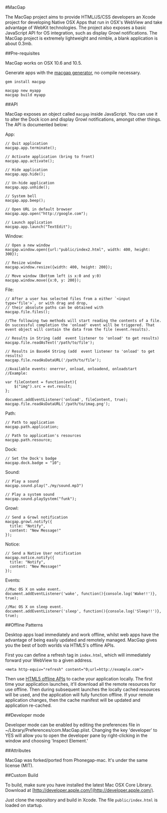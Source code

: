 #MacGap

The MacGap project aims to provide HTML/JS/CSS developers an Xcode project for developing Native OSX Apps that run in OSX's WebView and take advantage of WebKit technologies. The project also exposes a basic JavaScript API for OS integration, such as display Growl notifications. The MacGap project is extremely lightweight and nimble, a blank application is about 0.3mb.

##Pre-requisites

MacGap works on OSX 10.6 and 10.5.

Generate apps with the [macgap generator](http://github.com/maccman/macgap-rb), no compile necessary.

    gem install macgap

    macgap new myapp
    macgap build myapp

##API

MacGap exposes an object called `macgap` inside JavaScript. You can use it to alter the Dock icon and display Growl notifications, amongst other things. The API is documented below:

App:

    // Quit application
    macgap.app.terminate();

    // Activate application (bring to front)
    macgap.app.activate();

    // Hide application
    macgap.app.hide();

    // Un-hide application
    macgap.app.unhide();

    // System bell
    macgap.app.beep();

    // Open URL in default browser
    macgap.app.open("http://google.com");

    // Launch application
    macgap.app.launch("TextEdit");

Window:

    // Open a new window
    macgap.window.open({url:"public/index2.html", width: 400, height: 300});

    // Resize window
    macgap.window.resize({width: 400, height: 200});

    // Move window (Bottom left is x:0 and y:0)
    macgap.window.move({x:0, y: 200});

File:

    // After a user has selected files from a either `<input type='file'>`, or with drag and drop,
    // their absolute paths can be obtained with
    macgap.file.files();

    //The following two methods will start reading the contents of a file. On successful completion the 'onload' event will be triggered. That event object will contain the data from the file (event.results).

    // Results in String (add  event listener to 'onload' to get results)
    macgap.file.readAsText('/path/to/file');

    // Results in Base64 String (add  event listener to 'onload' to get results)
    macgap.file.readAsDataURL('/path/to/file');

    //Available events: onerror, onload, onloadend, onloadstart
    //Example:

    var fileContent = function(evt){
        $("img").src = evt.result;
    };

    document.addEventListener('onload', fileContent, true);
    macgap.file.readAsDataURL('/path/to/imag.png');
    
Path:

    // Path to application
    macgap.path.application;

    // Path to application's resources
    macgap.path.resource;

Dock:

    // Set the Dock's badge
    macgap.dock.badge = "10";

Sound:

    // Play a sound
    macgap.sound.play("./my/sound.mp3")

    // Play a system sound
    macgap.sound.playSystem("funk");

Growl:

    // Send a Growl notification
    macgap.growl.notify({
      title: "Notify",
      content: "New Message!"
    });

Notice:

    // Send a Native User notification
    macgap.notice.notify({
      title: "Notify",
      content: "New Message!"
    });

Events:

    //Mac OS X on wake event.
    document.addEventListener('wake', function(){console.log('Wake!!')}, true);

    //Mac OS X on sleep event.
    document.addEventListener('sleep', function(){console.log('Sleep!!')}, true);

##Offline Patterns

Desktop apps load immediately and work offline, whilst web apps have the advantage of being easily updated and remotely managed. MacGap gives you the best of both worlds via HTML5's offline APIs.

First you can define a refresh tag in `index.html`, which will immediately forward your WebView to a given address.

    <meta http-equiv="refresh" content="0;url=http://example.com">

Then use [HTML5 offline APIs](http://www.w3.org/TR/html5/offline.html) to cache your application locally. The first time your application launches, it'll download all the remote resources for use offline. Then during subsequent launches the locally cached resources will be used, and the application will fully function offline. If your remote application changes, then the cache manifest will be updated and application re-cached.

##Developer mode

Developer mode can be enabled by editing the preferences file in ~/Library/Preferences/com.MacGap.plist.  Changing the key 'developer' to YES will allow you to open the developer pane by right-clicking in the window and choosing 'Inspect Element.'

##Attributes

MacGap was forked/ported from Phonegap-mac. It's under the same license (MIT).

##Custom Build

To build, make sure you have installed the latest Mac OSX Core Library. Download at [http://developer.apple.com/](http://developer.apple.com/).

Just clone the repository and build in Xcode. The file `public/index.html` is loaded on startup.